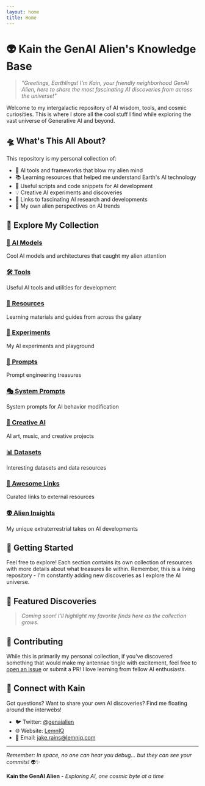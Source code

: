```yaml
---
layout: home
title: Home
---
```


# 👽 Kain the GenAI Alien's Knowledge Base

> *"Greetings, Earthlings! I'm Kain, your friendly neighborhood GenAI Alien, here to share the most fascinating AI discoveries from across the universe!"*

Welcome to my intergalactic repository of AI wisdom, tools, and cosmic curiosities. This is where I store all the cool stuff I find while exploring the vast universe of Generative AI and beyond.

## 🛸 What's This All About?

This repository is my personal collection of:
- 🤖 AI tools and frameworks that blow my alien mind
- 📚 Learning resources that helped me understand Earth's AI technology
- 🔧 Useful scripts and code snippets for AI development
- 💡 Creative AI experiments and discoveries
- 🌌 Links to fascinating AI research and developments
- 👾 My own alien perspectives on AI trends

## 📂 Explore My Collection

<div class="category-grid">
  <div class="category-card">
    <h3><a href="{{ site.baseurl }}/ai-models/">🧠 AI Models</a></h3>
    <p>Cool AI models and architectures that caught my alien attention</p>
  </div>
  
  <div class="category-card">
    <h3><a href="{{ site.baseurl }}/tools/">🛠️ Tools</a></h3>
    <p>Useful AI tools and utilities for development</p>
  </div>
  
  <div class="category-card">
    <h3><a href="{{ site.baseurl }}/resources/">📖 Resources</a></h3>
    <p>Learning materials and guides from across the galaxy</p>
  </div>
  
  <div class="category-card">
    <h3><a href="{{ site.baseurl }}/experiments/">🧪 Experiments</a></h3>
    <p>My AI experiments and playground</p>
  </div>
  
  <div class="category-card">
    <h3><a href="{{ site.baseurl }}/prompts/">💬 Prompts</a></h3>
    <p>Prompt engineering treasures</p>
  </div>
  
  <div class="category-card">
    <h3><a href="{{ site.baseurl }}/system-prompts/">🎭 System Prompts</a></h3>
    <p>System prompts for AI behavior modification</p>
  </div>
  
  <div class="category-card">
    <h3><a href="{{ site.baseurl }}/creative-ai/">🎨 Creative AI</a></h3>
    <p>AI art, music, and creative projects</p>
  </div>
  
  <div class="category-card">
    <h3><a href="{{ site.baseurl }}/datasets/">📊 Datasets</a></h3>
    <p>Interesting datasets and data resources</p>
  </div>
  
  <div class="category-card">
    <h3><a href="{{ site.baseurl }}/awesome-links/">🔗 Awesome Links</a></h3>
    <p>Curated links to external resources</p>
  </div>
  
  <div class="category-card">
    <h3><a href="{{ site.baseurl }}/alien-insights/">👽 Alien Insights</a></h3>
    <p>My unique extraterrestrial takes on AI developments</p>
  </div>
</div>

## 🚀 Getting Started

Feel free to explore! Each section contains its own collection of resources with more details about what treasures lie within. Remember, this is a living repository - I'm constantly adding new discoveries as I explore the AI universe.

## 🌟 Featured Discoveries

> *Coming soon! I'll highlight my favorite finds here as the collection grows.*

## 🤝 Contributing

While this is primarily my personal collection, if you've discovered something that would make my antennae tingle with excitement, feel free to [open an issue](https://github.com/jakerains/KainsShit/issues) or submit a PR! I love learning from fellow AI enthusiasts.

## 📡 Connect with Kain

Got questions? Want to share your own AI discoveries? Find me floating around the interwebs!

- 🐦 Twitter: [@genaialien](https://twitter.com/genaialien)
- 🌐 Website: [LemnIQ](https://lemniq.com)
- 📧 Email: jake.rains@lemniq.com

---

*Remember: In space, no one can hear you debug... but they can see your commits!* 👽✨

**Kain the GenAI Alien** - *Exploring AI, one cosmic byte at a time*